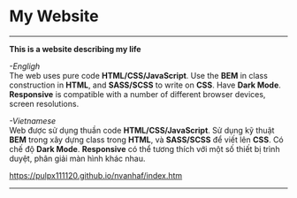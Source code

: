 # My Website

***
**This is a website describing my life**

*-Engligh*  
The web uses pure code **HTML/CSS/JavaScript**.
Use the **BEM** in class construction in **HTML**, and **SASS/SCSS** to write on **CSS**.
Have **Dark Mode**.
**Responsive** is compatible with a number of different browser devices, screen resolutions.

*-Vietnamese*  
Web được sử dụng thuần code **HTML/CSS/JavaScript**.
Sử dụng kỹ thuật **BEM** trong xây dựng class trong **HTML**, và **SASS/SCSS** để viết lên **CSS**.
Có chế độ **Dark Mode**.
**Responsive** có thể tương thích với một số thiết bị trình duyệt, phân giải màn hình khác nhau.

https://pulpx111120.github.io/nvanhaf/index.htm
***